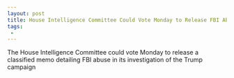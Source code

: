 ```yaml
---
layout: post
title: House Intelligence Committee Could Vote Monday to Release FBI Abuse Memo
tags:
 -
---
```

The House Intelligence Committee could vote Monday to release a classified memo detailing FBI abuse in its investigation of the Trump campaign
